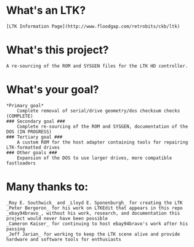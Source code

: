 # What's an LTK? #
    [LTK Information Page](http://www.floodgap.com/retrobits/ckb/ltk)

# What's this project? #
    A re-sourcing of the ROM and SYSGEN files for the LTK HD controller.

# What's your goal? #
    *Primary goal*
        Complete removal of serial/drive geometry/dos checksum checks (COMPLETE)
    ### Secondary goal ### 
        Complete re-sourcing of the ROM and SYSGEN, documentation of the DOS (IN PROGRESS)
    ### Tertiary goal ###
        A custom ROM for the host adapter containing tools for repairing LTK-formatted drives
    ### Other goals ###
        Expansion of the DOS to use larger drives, more compatible fastloaders

# Many thanks to: #
    _Roy E. Southwick_ and _Lloyd E. Sponenburgh_ for creating the LTK
    _Peter Bergeron_ for his work on LTKEdit that appears in this repo
    _ebay94bravo_, without his work, research, and documentation this project would never have been possible
    _Cameron Kaiser_ for continuing to host ebay94bravo's work after his passing
    _Jeff Jarian_ for working to keep the LTK scene alive and provide hardware and software tools for enthusiasts
